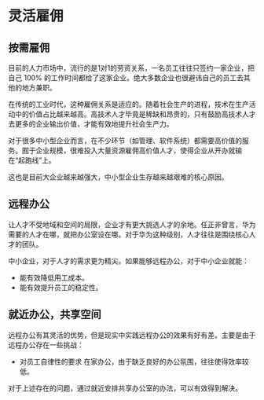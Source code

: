 # 灵活雇佣

## 按需雇佣
目前的人力市场中，流行的是1对1的劳资关系，一名员工往往只签约一家企业，把自己 100% 的工作时间都给了这家企业。绝大多数企业也很避讳自己的员工去其他的地方兼职。

在传统的工业时代，这种雇佣关系是适应的。随着社会生产的进程，技术在生产活动中的价值占比越来越高。高技术人才毕竟是稀缺和昂贵的，只有鼓励高技术人才去更多的企业输出价值，才能有效地提升社会生产力。

对于很多中小型企业而言，在不少环节（如管理、软件系统）都需要高价值的服务。囿于企业规模，很难投入大量资源雇佣高价值人才，使得企业从开办就输在“起跑线”上。

这也是目前大企业越来越强大，中小型企业生存越来越艰难的核心原因。


## 远程办公

让人才不受地域和空间的局限，企业才有更大挑选人才的余地。任正非曾言，华为需要的人才在哪，就把办公室设在哪。对于华为这种级别，人才往往是围绕核心人才的团队。

中小企业，对于人才的需求更为精尖。如果能够远程办公，对于中小企业就能：
* 能有效降低用工成本。
* 能有效提升员工的稳定性。

## 就近办公，共享空间

远程办公有其灵活的优势，但是现实中实践远程办公的效果有好有差。主要是由于远程办公存在一些挑战：

* 对员工自律性的要求
在家办公，由于缺乏良好的办公氛围，往往使得效率较低。

对于上述存在的问题，通过就近安排共享办公室的办法，可以有效得到解决。



